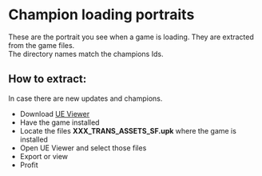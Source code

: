 # Champion loading portraits
These are the portrait you see when a game is loading. They are extracted from the game files.  
The directory names match the champions Ids.

## How to extract:
In case there are new updates and champions.

- Download [UE Viewer](https://www.gildor.org/en/projects/umodel "UE Viewer")
- Have the game installed
- Locate the files **XXX_TRANS_ASSETS_SF.upk** where the game is installed
- Open UE Viewer and select those files
- Export or view
- Profit
